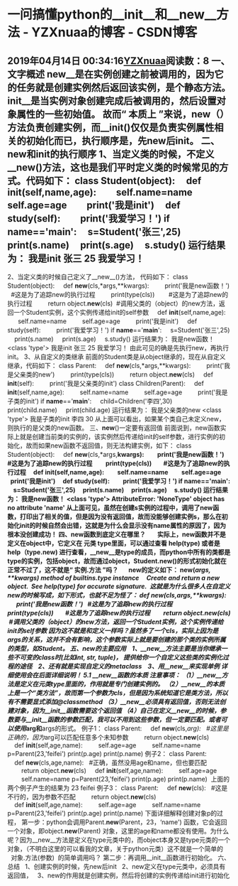 # 一问搞懂python的__init__和__new__方法 - YZXnuaa的博客 - CSDN博客
2019年04月14日 00:34:16[YZXnuaa](https://me.csdn.net/YZXnuaa)阅读数：8
一、文字概述
__new__是在实例创建之前被调用的，因为它的任务就是创建实例然后返回该实例，是个静态方法。
__init__是当实例对象创建完成后被调用的，然后设置对象属性的一些初始值。
故而“ 本质上 ”来说，__new__（）方法负责创建实例，而__init__()仅仅是负责实例属性相关的初始化而已，执行顺序是，先new后init。
二、new和init的执行顺序
1、当定义类的时候，不定义__new__()方法，这也是我们平时定义类的时候常见的方式。代码如下：
class Student(object):
    def __init__(self,name,age):
        self.name=name
        self.age=age
        print('我是init')
    def study(self):
        print('我爱学习！')
if __name__=='__main__':
    s=Student('张三',25)
    print(s.name)
    print(s.age)
    s.study()
运行结果为：
我是init
张三
25
我爱学习！
-------------------------------------------------------------------------------------------------------------------------------------------------------------
2、当定义类的时候自己定义了__new__()方法，
代码如下：
class Student(object):
    def __new__(cls,*args,**kwargs):
        print('我是new函数！')   #这是为了追踪new的执行过程
        print(type(cls))        #这是为了追踪new的执行过程
        return object.__new__(cls)  #调用父类的（object）的new方法，返回一个Student实例，这个实例传递给init的self参数
    def __init__(self,name,age):
        self.name=name
        self.age=age
        print('我是init')
    def study(self):
        print('我爱学习！')
if __name__=='__main__':
    s=Student('张三',25)
    print(s.name)
    print(s.age)
    s.study()
运行结果为：
我是new函数！
<class 'type'>
我是init
张三
25
我爱学习！
由此可见的确是先执行new，再执行init。
3、从自定义的类继承
前面的Student类是从object继承的，现在从自定义继承，代码如下：
class Parent:
    def __new__(cls,*args,**kwargs):
        print('我是父亲类的new')
        print(type(cls))
        return object.__new__(cls)
    def __init__(self):
        print('我是父亲类的init')
class Children(Parent):
    def __init__(self,name,age):
        self.name=name
        self.age=age
        print('我是子类的init')
if __name__=='__main__':
    child=Children('李四',30)
    print(child.name)
    print(child.age)
运行结果为：
我是父亲类的new
<class 'type'>
我是子类的init
李四
30
从上面可以看出，如果某个类自己未定义new，则执行的是父类的new函数。
三、__new__()一定要有返回值
前面说到，new函数实际上就是创建当前类的实例的，该实例然后传递给init的self参数，进行实例的初始化，故而如果new函数不返回值，则无法构建实例，如下：
class Student(object):
    def __new__(cls,*args,**kwargs):
        print('我是new函数！')   #这是为了追踪new的执行过程
        print(type(cls))        #这是为了追踪new的执行过程
    def __init__(self,name,age):
        self.name=name
        self.age=age
        print('我是init')
    def study(self):
        print('我爱学习！')
if __name__=='__main__':
    s=Student('张三',25)
    print(s.name)
    print(s.age)
    s.study()
运行结果为：
我是new函数！
<class 'type'>
AttributeError: 'NoneType' object has no attribute 'name'
从上面可见，虽然在创建s实例的过程中，调用了new函数，打印出了相关的值，但是因为没有返回值，故而没能够创建实例s，那么在初始化init的时候自然会出错，这就是为什么会显示没有name属性的原因了，因为根本没创建成功！
四、new函数到底定义在哪里？
       实际上，new函数并不是定义在object中，它定义在 元类 type里面，可以通过查看 help(type) 或者是help（type.__new__)
进行查看，__new__是type的成员，而python中所有的类都是type的实例，包括object，故而通过object，Student.__new__()的形式初始化就在正常不过了，这不就是“ 实例.方法 ”吗？
      new的定义如下：
__new__(*args, **kwargs) method of builtins.type instance
    Create and return a new object.  See help(type) for accurate signature. 
这就是为什么很多人在自定义new的时候写成，如下形式，也就不足为怪了：
def __new__(cls,*args,**kwargs):
        print('我是new函数！')   #这是为了追踪new的执行过程
        print(type(cls))        #这是为了追踪new的执行过程
        return object.__new__(cls)  #调用父类的（object）的new方法，返回一个Student实例，这个实例传递给init的self参数
因为这不就是和定义一样吗？虽然多了一个cls，实际上因为是*args的关系，这并不会有影响，这个参数实际上就是要创建的那个类的实例所属的类型，如Student。
五、new的主要应用
   1、__new__方法主要是当你继承一些不可变的class时(比如int, str, tuple)， 提供给你一个自定义这些类的实例化过程的途径
   2、还有就是实现自定义的metaclass
   3、用__new__来实现单例
详细使用会在后面详细说明！
5.1 __new__函数的本质
注意事项：
（1）__new__方法是定义在元类type里面的，作用就是专门创建实例的。
（2）__new__的本质上是一个“类方法”，故而第一个参数为cls，但是因为系统知道它是类方法，所以有不需要显式添加@classmethod
（3）__new__必须具有返回值，否则无法创建对象，因为__init__函数需要这个返回值
（4）自己在定义__new__的时候，参数要与__init__函数的参数匹配，我可以不用到这些参数，但一定要匹配。或者可以使用*arg和**args的形式。
例子1：
class Parent:
    def __new__(cls,*arg):   #这里是正确的，因为*arg可以匹配任意多个未知参数
        return object.__new__(cls)
    def __init__(self,age,name):
        self.age=age
        self.name=name
p=Parent(23,'feifei')
print(p.age)
print(p.name)
例子2：
class Parent:
    def __new__(cls,age,name):   #正确，虽然没用age和name，但也要匹配
        return object.__new__(cls)
    def __init__(self,age,name):
        self.age=age
        self.name=name
p=Parent(23,'feifei')
print(p.age)
print(p.name)
 上面的两个例子产生的结果为
23
feifei
例子3：
class Parent:
    def __new__(cls):   #这是不行的，因为参数不匹配
        return object.__new__(cls)
    def __init__(self,age,name):
        self.age=age
        self.name=name
p=Parent(23,'feifei')
print(p.age)
print(p.name)
下面详细解释创建对象p的过程，
第一步：python会调用Parent.__new__(Parent，23，‘name') 函数，它会返回一个对象，即object.__new__(Parent) 对象，这里的age和name都没有使用。为什么呢？因为__new__方法是定义在type元类中的，而object本身又是type元类的一个对象，（不明白这里的可以看我的文章，关于python元类）这不就是一个简单的   对象.方法(参数)  的简单调用吗？
第二步：再调用__init__函数进行初始化。
六、总结
  1、创建实例的时候，先new后init
  2、new定义在type元类中，必须具有返回值，
  3、new的作用就是创建实例，然后将创建的实例传递给init进行初始化
